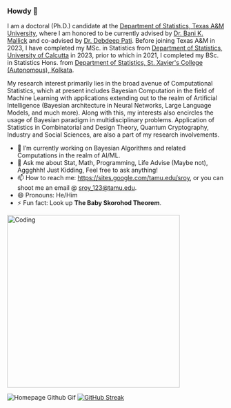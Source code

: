 ### Howdy 👋

I am a doctoral (Ph.D.) candidate at the [Department of Statistics, Texas A&M University](https://stat.tamu.edu/), where I am honored to be currently advised by [Dr. Bani K. Mallick](https://web.stat.tamu.edu/~bmallick/) and co-advised by [Dr. Debdeep Pati](https://web.stat.tamu.edu/~debdeep/Home.html). Before joining Texas A&M in 2023, I have completed my MSc. in Statistics from [Department of Statistics, University of Calcutta](https://www.caluniv.ac.in/academic/Statistics.html) in 2023, prior to which in 2021, I completed my BSc. in Statistics Hons. from [Department of Statistics, St. Xavier's College (Autonomous), Kolkata](https://sxccal.edu/department-of-statistics). 

My research interest primarily lies in the broad avenue of Computational Statistics, which at present includes Bayesian Computation in the field of Machine Learning with applications extending out to the realm of Artificial Intelligence (Bayesian architecture in Neural Networks, Large Language Models, and much more). Along with this, my interests also encircles the usage of Bayesian paradigm in multidisciplinary problems. Application of Statistics in Combinatorial and Design Theory, Quantum Cryptography, Industry and Social Sciences, are also a part of my research involvements.

- 🔭 I’m currently working on Bayesian Algorithms and related Computations in the realm of AI/ML.
- 💬 Ask me about Stat, Math, Programming, Life Advise (Maybe not), Aggghhh! Just Kidding, Feel free to ask anything!
- 📫 How to reach me: https://sites.google.com/tamu.edu/sroy, or you can shoot me an email @ [sroy_123@tamu.edu](mailto:sroy_123@tamu.edu).
- 😄 Pronouns: He/Him
- ⚡ Fun fact: Look up **The Baby Skorohod Theorem**.

<img align="center" alt="Coding" width="400" src="https://user-images.githubusercontent.com/74038190/235224431-e8c8c12e-6826-47f1-89fb-2ddad83b3abf.gif">

![Homepage Github Gif](https://user-images.githubusercontent.com/74038190/235224431-e8c8c12e-6826-47f1-89fb-2ddad83b3abf.gif) [![GitHub Streak](https://github-readme-streak-stats.herokuapp.com?user=Roy-SR-007&theme=dark)](https://git.io/streak-stats)
